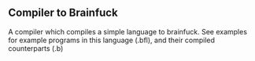 ## Compiler to Brainfuck

A compiler which compiles a simple language to brainfuck. See examples for example programs in this language (.bfl), and their compiled counterparts (.b)